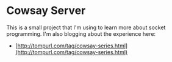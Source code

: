 # Cowsay Server

This is a small project that I'm using to learn more about socket programming.
I'm also blogging about the experience here:

* [http://tompurl.com/tag/cowsay-series.html](http://tompurl.com/tag/cowsay-series.html) 



